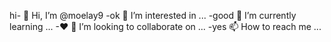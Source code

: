 hi- 👋 Hi, I’m @moelay9
-ok 👀 I’m interested in ...
-good 🌱 I’m currently learning ...
-❤ 💞️ I’m looking to collaborate on ...
-yes 📫 How to reach me ...

<!---
moelay9/moelay9 is a ✨ special ✨ repository because its `README.md` (this file) appears on your GitHub profile.
You can click the Preview link to take a look at your changes.
--->
